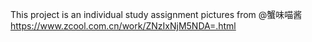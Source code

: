 This project is an individual study assignment
pictures from @蟹味喵酱
https://www.zcool.com.cn/work/ZNzIxNjM5NDA=.html
